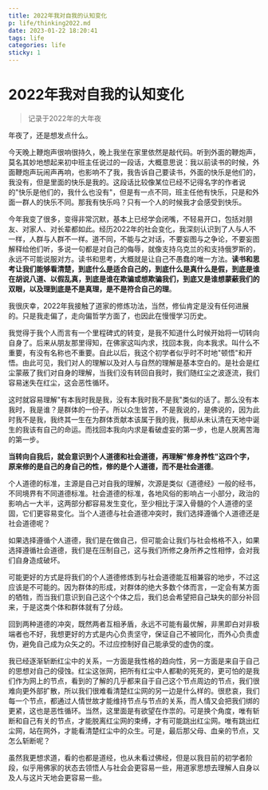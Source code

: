 ```yaml
---
title: 2022年我对自我的认知变化
p: life/thinking2022.md
date: 2023-01-22 18:20:41
tags: life
categories: life
sticky: 1
---
```


#  2022年我对自我的认知变化

> 记录于2022年的大年夜

年夜了，还是想发点什么。

今天晚上鞭炮声很响很持久，晚上我坐在家里依然是敲代码。听到外面的鞭炮声，莫名其妙地想起来初中班主任说过的一段话，大概意思说：我以前读书的时候，外面鞭炮声玩闹声再响，也影响不了我，我告诉自己要读书，外面的快乐是他们的，我没有，但是里面的快乐是我的。这段话比较像某位已经不记得名字的作者说的"快乐是他们的，我什么也没有"，但是有一点不同，班主任他有快乐，只是和外面一群人的快乐不同。那我有快乐吗？只有一个人的时候我才会感受到快乐。

今年我变了很多，变得非常沉默，基本上已经学会闭嘴，不轻易开口，包括对朋友、对家人、对长辈都如此。经历2022年的社会变化，我深刻认识到了人与人不一样，人群与人群不一样。道不同，不能与之对话，不要妄图与之争论，不要妄图解释给他们听，多说一句都是对自己的侮辱，就像支持乌克兰的和支持俄罗斯的，永远不可能说服对方。读书和思考，大概就是让自己不愚蠢的唯一方法。**读书和思考让我们能够看清楚，到底什么是适合自己的，到底什么是真什么是假，到底是谁在胡说八道、以假乱真，到底是谁在欺骗或想欺骗我们，到底又是谁想蒙蔽我们的双眼，以及理到底是不是真理，是不是符合自己的理**。

我很庆幸，2022年我接触了道家的修炼功法，当然，修仙肯定是没有任何进展的。只是我走偏了，走向偏哲学方面了，也因此在慢慢学习历史。

我觉得于我个人而言有一个里程碑式的转变，是我不知道什么时候开始将一切转向自身了。后来从朋友那里得知，在佛家这叫内求，找回本我，向本我求。叫什么不重要，有没有名称也不重要。自此以后，我这个初学者似乎时不时地"顿悟"和开悟。由此可见，我们对人的理解以及对人与自然的理解是基本空白的。是社会是红尘蒙蔽了我们对自身的理解，当我们没有转回自我时，我们随红尘之波逐流，我们容易迷失在红尘，这会恶性循环。

这时就容易理解"有本我时我是我，没有本我时我不是我"类似的话了。那么没有本我时，我是谁？是群体的一份子。所以众生皆苦，不是我说的，是佛说的，因为此时我不是我，我终其一生在为群体贡献本该属于我的我，我却从未认清在天地中诞生的我该有自己的命运。而找回本我向内求是看破虚妄的第一步，也是人脱离苦海的第一步。

**当转向自我后，就会意识到个人道德和社会道德，再理解"修身养性"这四个字，原来修的是自己的身自己的性，修的是个人道德，而不是社会道德**。

个人道德的标准，主源是自己对自我的理解，次源是类似《道德经》一般的经书，不同境界有不同道德标准。社会道德的标准，各地风俗的影响占一小部分，政治的影响占一大半，这两部分都容易发生变化，至少相比于深入骨髓的个人道德的坚固，它们更容易变化。当个人道德与社会道德冲突时，我们选择遵循个人道德还是社会道德呢？

如果选择遵循个人道德，我们是在做自己，但可能会让我们与社会格格不入，如果选择遵循社会道德，我们是在压制自己，这与我们所修之身所养之性相悖，会对我们自身造成破坏。

可能更好的方式是将我们的个人道德修炼到与社会道德能互相兼容的地步，不过这应该是不可能的。因为群体的形成，对群体的绝大多数个体而言，一定会有某方面的牺牲，而当我们意识到自己这个个体之后，我们总会希望把自己缺失的部分补回来，于是这类个体和群体就有了分歧。

回到两种道德的冲突，既然两者互相矛盾，永远不可能有最优解，非黑即白对非极端者也不好，我想更好的方式是内心负责坚守，保证自己不被同化，而外心负责虚伪，避免自己成为众矢之的。不过应控制好自己能承受的虚伪的度。

我已经逐渐斩断红尘中的关系，一方面是我性格的趋向性，另一方面是来自于自己的思想对自己的侵蚀。红尘这张网，把所有红尘中人都勒的死死的，更可怕的是我们作为网上的节点，看到的了解的几乎都来自于自己这个节点周边的节点，我们很难向更外部扩散，所以我们很难看清楚红尘网的另一边是什么样的。很悲哀，我们每一个节点，都通过人情世故才能维持节点与节点的关系，而人情又会把我们绑的更紧，这也是恶性循环。当然，这里面是有欲望在作祟的。可是换个角度，唯有斩断和自己有关的节点，才能脱离红尘网的束缚，才有可能跳出红尘网。唯有跳出红尘网，站在网外，才能看清楚红尘中的众生。可是，最后那父母、血亲的节点，又怎么斩断呢？

虽然我更想求道，看的也都是道经，也从未看过佛经，但是以我目前的初学者阶段，似乎用佛家的状态去领悟人与社会会更容易一些，用道家思想去理解人自身以及人与这片天地会更容易一些。